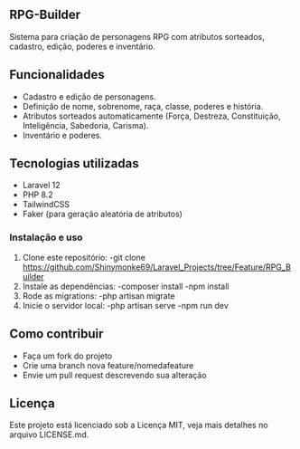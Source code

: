 ## RPG-Builder

Sistema para criação de personagens RPG com atributos sorteados, cadastro, edição, poderes e inventário.

## Funcionalidades

- Cadastro e edição de personagens.
- Definição de nome, sobrenome, raça, classe, poderes e história.
- Atributos sorteados automaticamente (Força, Destreza, Constituição, Inteligência, Sabedoria, Carisma).
- Inventário e poderes.

## Tecnologias utilizadas

- Laravel 12
- PHP 8.2
- TailwindCSS
- Faker (para geração aleatória de atributos)

### Instalação e uso

1. Clone este repositório:
-git clone https://github.com/Shinymonke69/Laravel_Projects/tree/Feature/RPG_Builder
2. Instale as dependências:
-composer install
-npm install
3. Rode as migrations:
-php artisan migrate
4. Inicie o servidor local:
-php artisan serve
-npm run dev

## Como contribuir

- Faça um fork do projeto
- Crie uma branch nova feature/nomedafeature
- Envie um pull request descrevendo sua alteração

## Licença

Este projeto está licenciado sob a Licença MIT, veja mais detalhes no arquivo LICENSE.md.